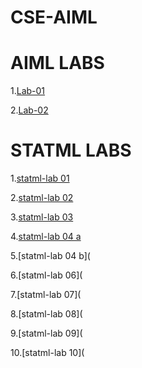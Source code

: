# CSE-AIML
# AIML LABS
1.[Lab-01](https://github.com/Tharunchary05/CSE-AIML/blob/main/AIML-%20Lab01.ipynb)

2.[Lab-02](https://github.com/Tharunchary05/CSE-AIML/blob/main/AIML%20LAB%2002.ipynb)

# STATML LABS
1.[statml-lab 01](https://github.com/Tharunchary05/CSE-AIML/blob/main/StatMl%20Lab01.ipynb)

2.[statml-lab 02](https://github.com/Tharunchary05/CSE-AIML/blob/main/StatMl%20Lab02.ipynb)

3.[statml-lab 03](https://github.com/Tharunchary05/CSE-AIML/blob/main/StatMl%20Lab03.ipynb)

4.[statml-lab 04 a](https://github.com/Tharunchary05/CSE-AIML/blob/main/StatMl%20Lab04a.ipynb)

5.[statml-lab 04 b](

6.[statml-lab 06](

7.[statml-lab 07](

8.[statml-lab 08](

9.[statml-lab 09](

10.[statml-lab 10](

